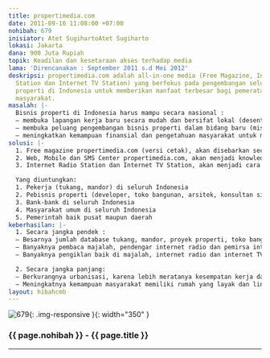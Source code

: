 ```yaml
---
title: propertimedia.com
date: 2011-09-16 11:08:00 +07:00
nohibah: 679
inisiator: Atet SugihartoAtet Sugiharto
lokasi: Jakarta
dana: 900 Juta Rupiah
topik: Keadilan dan kesetaraan akses terhadap media
lama: 'Direncanakan : September 2011 s.d Mei 2012'
deskripsi: propertimedia.com adalah all-in-one media (Free Magazine, Internet Radio
  Station dan Internet TV Station) yang berfokus pada pengembangan seluruh aspek bisnis
  properti di Indonesia untuk memberikan manfaat terbesar bagi pemerataan kesejahteraan
  masyarakat.
masalah: |-
  Bisnis properti di Indonesia harus mampu secara nasional :
  – membuka lapangan kerja baru secara mudah dan bersifat lokal (desentralisasi)
  – membuka peluang pengembangan bisnis properti dalam bidang baru (misalnya : pertanian, peternakan)
  – meningkatkan kemampuan finansial dan pengetahuan masyarakat untuk mendapatkan lingkungan hidup yang lebih baik.
solusi: |-
  1. Free magazine propertimedia.com (versi cetak), akan disebarkan secara nasional khususnya di kota/kabupaten, dengan format yang hemat biaya namun kaya konten. (minimal ini akan membuka peluang agency iklan disetiap kota/kabupaten)
  2. Web, Mobile dan SMS Center propertimedia.com, akan menjadi knowledge center dan database seluruh aspek properti (list tukang, mandor, peluang kerja, material shop, dlsb)
  3. Internet Radio Station dan Internet TV Station, akan menjadi cara baru bagi masyarakat untuk mendapatkan informasi tentang bisnis properti di seluruh Indonesia dan juga Internasional.

  Yang diuntungkan:
  1. Pekerja (tukang, mandor) di seluruh Indonesia
  2. Pebisnis properti (developer, toko bangunan, arsitek, konsultan sipil, industri terkait properti) di seluruh Indonesia
  3. Bank-bank di seluruh Indonesia
  4. Masyarakat umum di seluruh Indonesia
  5. Pemerintah baik pusat maupun daerah
keberhasilan: |-
  1. Secara jangka pendek :
  – Besarnya jumlah database tukang, mandor, proyek properti, toko bangunan, dll, dari seluruh Indonesia
  – Banyaknya pembaca majalah, pendengar internet radio dan pemirsa internet TV
  – Banyaknya pengiklan baik di majalah, internet radio dan internet TV.

  2. Secara jangka panjang:
  – Berkurangnya urbanisasi, karena lebih meratanya kesempatan kerja dan peluang bisnis di daerah
  – Meningkatnya kemampuan masyarakat memiliki rumah yang layak dan lingkungan hidup yang sehat
layout: hibahcmb
---
```


![679](/static/img/hibahcmb/679.png){: .img-responsive }{: width="350" }

### {{ page.nohibah }} - {{ page.title }}

---

